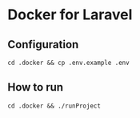 # Docker for Laravel

## Configuration
`cd .docker && cp .env.example .env`

## How to run
`cd .docker && ./runProject`
